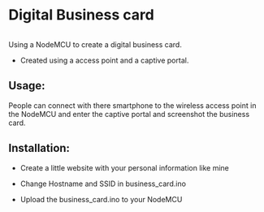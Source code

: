 # Digital Business card

<img src="https://jrsvs.nl/bl-content/uploads/businesscardsmaller.gif" alt="">

Using a NodeMCU to create a digital business card.

- Created using a access point and a captive portal.

## Usage:
People can connect with there smartphone to the wireless access point in the NodeMCU and enter the captive portal and screenshot the business card.

## Installation:

- Create a little website with your personal information like mine

- Change Hostname and SSID in business_card.ino

- Upload the business_card.ino to your NodeMCU
